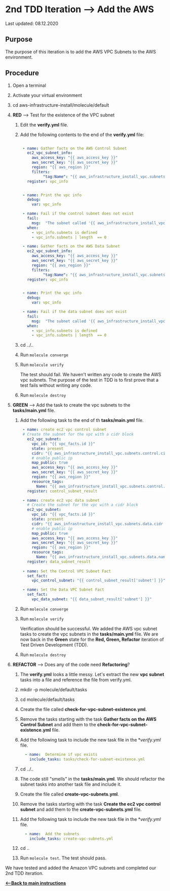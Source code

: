 # 2nd TDD Iteration --> Add the AWS 

Last updated: 08.12.2020

## Purpose

The purpose of this iteration is to add the AWS VPC Subnets to the AWS environment.

## Procedure

1. Open a terminal
2. Activate your virtual environment
1. cd aws-infrastructure-install/molecule/default

1. **RED** --> Test for the existence of the VPC subnet
    
    1. Edit the **verify.yml** file.
    
    1. Add the following contents to the end of the **verify.yml** file:
    
          ```yaml
    
           - name: Gather facts on the AWS Control Subnet
             ec2_vpc_subnet_info:
               aws_access_key: "{{ aws_access_key }}"
               aws_secret_key: "{{ aws_secret_key }}"
               region: "{{ aws_region }}"
               filters:
                    "tag:Name": "{{ aws_infrastructure_install_vpc.subnets.control.name }}"
             register: vpc_info
    
    
           - name: Print the vpc info
             debug:
               var: vpc_info
    
           - name: Fail if the control subnet does not exist
             fail:
               msg:  "The subnet called '{{ aws_infrastructure_install_vpc.subnets.control.name  }}' does not exist."
             when:
               - vpc_info.subnets is defined
               - vpc_info.subnets | length  == 0
    
           - name: Gather facts on the AWS Data Subnet
             ec2_vpc_subnet_info:
               aws_access_key: "{{ aws_access_key }}"
               aws_secret_key: "{{ aws_secret_key }}"
               region: "{{ aws_region }}"
               filters:
                    "tag:Name": "{{ aws_infrastructure_install_vpc.subnets.data.name }}"
             register: vpc_info
    
    
           - name: Print the vpc info
             debug:
               var: vpc_info
    
           - name: Fail if the data subnet does not exist
             fail:
               msg:  "The subnet called '{{ aws_infrastructure_install_vpc.subnets.data.name  }}' does not exist."
             when:
               - vpc_info.subnets is defined
               - vpc_info.subnets | length  == 0
          ``` 
         
      1. cd ../..
      1. Run `molecule converge`
      1. Run `molecule verify`
    
            The test should fail.  We haven't written any
            code to create the AWS vpc subnets.
            The purpose of the test in TDD is to
            first prove that a test fails without writing any
            code.
      1. Run `molecule destroy`

1. **GREEN** --> Add the task to create the vpc subnets to the **tasks/main.yml** file.
    1. Add the following task to the end of th **tasks/main.yml** file.
        
        ```yaml
         - name: create ec2 vpc control subnet
         # Create the subnet for the vpc with a cidr block
           ec2_vpc_subnet:
             vpc_id: "{{ vpc_facts.id }}"
             state: present
             cidr: "{{ aws_infrastructure_install_vpc.subnets.control.cidr  }}"
             # enable public ip
             map_public: true
             aws_access_key: "{{ aws_access_key }}"
             aws_secret_key: "{{ aws_secret_key }}"
             region: "{{ aws_region }}"
             resource_tags:
               Name: "{{ aws_infrastructure_install_vpc.subnets.control.name  }}"
           register: control_subnet_result
        
         - name: create ec2 vpc data subnet
           # Create the subnet for the vpc with a cidr block
           ec2_vpc_subnet:
             vpc_id: "{{ vpc_facts.id }}"
             state: present
             cidr: "{{ aws_infrastructure_install_vpc.subnets.data.cidr  }}"
             # enable public ip
             map_public: true
             aws_access_key: "{{ aws_access_key }}"
             aws_secret_key: "{{ aws_secret_key }}"
             region: "{{ aws_region }}"
             resource_tags:
               Name: "{{ aws_infrastructure_install_vpc.subnets.data.name  }}"
           register: data_subnet_result
         
         - name: Set the Control VPC Subnet Fact
           set_fact:
             vpc_control_subnet: "{{ control_subnet_result['subnet'] }}"
       
         - name: Set the Data VPC Subnet Fact
           set_fact:
             vpc_data_subnet: "{{ data_subnet_result['subnet'] }}"
       
        ```
            
      1. Run `molecule converge`
      1. Run `molecule verify`
        
            Verification should
            be successful.  We added the AWS vpc subnet tasks to
             create the vpc subnets in the
            **tasks/main.yml** file.  We are now
            back in the **Green** state for the
            **Red, Green, Refactor** iteration of Test
            Driven Development (TDD).
      1. Run `molecule destroy`
      
1. **REFACTOR** --> Does any of the code need **Refactoring**?

    1. The **verify.yml** looks a little messy.  Let's extract the new **vpc subnet**
        tasks into a file and reference the file from verify.yml.
    1. mkdir -p molecule/default/tasks
    1. cd molecule/default/tasks
    1. Create the file called **check-for-vpc-subnet-existence.yml**.
    1. Remove the tasks starting with the task **Gather facts on the AWS Control Subnet**
    and add them to the **check-for-vpc-subnet-existence.yml** file.
    1. Add the following task to include the new task file in the **verify.yml* file.
    
          ```yaml
            - name:  Determine if vpc exists
              include_tasks: tasks/check-for-subnet-existence.yml
         ``` 
    
    1. cd ../..
    1. The code still "smells" in the **tasks/main.yml**.  We should refactor the 
    subnet tasks into another task file and include it.
    1. Create the file called **create-vpc-subnets.yml**.
    1. Remove the tasks starting with the task **Create the ec2 vpc control subnet**
    and add them to the **create-vpc-subnets.yml** file.
    1. Add the following task to include the new task file in the **verify.yml* file.
        
          ```yaml
            - name:  Add the subnets
              include_tasks: create-vpc-subnets.yml
         ``` 
        
    1. cd ..
    1. Run `molecule test`.  The test should pass.

We have tested and added the Amazon VPC subnets and completed our 2nd TDD iteration.

[**<--Back to main instructions**](../readme.md#2ndTDD)